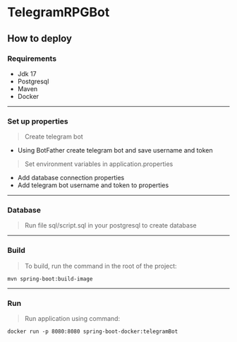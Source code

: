# TelegramRPGBot

## How to deploy

### Requirements

- Jdk 17
- Postgresql
- Maven
- Docker
____
### Set up properties

>Create telegram bot

- Using BotFather create telegram bot and save username and token

>Set environment variables in application.properties

- Add database connection properties
- Add telegram bot username and token to properties
____
### Database

>Run file sql/script.sql in your postgresql to create database
____
### Build

>To build, run the command in the root of the project:
```
mvn spring-boot:build-image
```
____
### Run

>Run application using command:
```
docker run -p 8080:8080 spring-boot-docker:telegramBot
```
 
